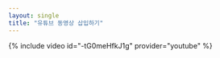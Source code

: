 ```yaml
---
layout: single
title: "유튜브 동영상 삽입하기" 
---
```


{% include video id="-tG0meHfkJ1g" provider="youtube" %}
